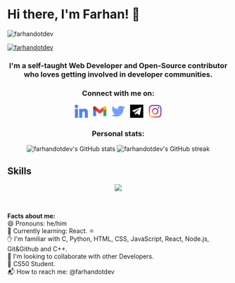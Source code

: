 <h1>Hi there, I'm Farhan! 👋</h1>
<p align="left"> <img src="https://komarev.com/ghpvc/?username=farhandotdev&label=Profile%20views&color=0e75b6&style=flat" alt="farhandotdev" /></p>
<p > <a href="https://twitter.com/farhandotdev" target="blank"><img src="https://img.shields.io/twitter/follow/farhandotdev?logo=twitter&style=for-the-badge" alt="farhandotdev" /></a> </p>

<div align="center"><h3>I'm a self-taught Web Developer and Open-Source contributor who loves getting involved in developer communities.</h3></div>
<section align="center">
    <h3>Connect with me on:</h3>
    <div>
        <a href="https://linkedin.com/in/farhandotdev"><img width="30px" height="30px" src="https://raw.githubusercontent.com/farhandotdev/farhandotdev/main/linkedin.svg" alt="LinkedIn"></a>
        &nbsp;
        <a href="mailto://farhanalam.dev@gmail.com"><img width="30px" height="30px" src="https://raw.githubusercontent.com/farhandotdev/farhandotdev/main/gmail.svg" alt="Email"></a>
        &nbsp;
        <a href="https://twitter.com/farhandotdev"><img width="30px" height="30px" src="https://raw.githubusercontent.com/farhandotdev/farhandotdev/main/twitter.svg" alt="Twitter"></a>
        &nbsp;
        <a href="https://t.me/farhandotdev"><img width="30px" height="30px" bg="white" src="https://raw.githubusercontent.com/farhandotdev/farhandotdev/main/telegram3.svg" alt="Telegram"></a>
        &nbsp;
        <a href="https://instagram.com/farhandotdev"><img width="30px" height="30px" src="https://raw.githubusercontent.com/farhandotdev/farhandotdev/main/instagram.png" alt="Instagram"></a>
    </div>
</section>

<section align="center">
    <h3>Personal stats:</h3>
    <div>
        <img width="400px" src="https://github-readme-stats.vercel.app/api?username=farhandotdev" alt="farhandotdev's GitHub stats"/>
        <img width="400px" src="https://github-readme-streak-stats.herokuapp.com/?user=farhandotdev&" alt="farhandotdev's GitHub streak"/>
    </div>
</section>
<h2>Skills</h2>

<p align="center">
  <a href="https://skillicons.dev">
    <img src="https://skillicons.dev/icons?i=git,github,vscode,c,python,cpp,html,css,js,react,nodejs,bootstrap,linux,twitter" />
  </a>
</p>
<p>&nbsp;</p>
<div><b>Facts about me:</b></div>
<div>😄 Pronouns: he/him</div>
<div >🌱 Currently learning: React. ⚛️ </div>
<div>✋ I'm familiar with C, Python, HTML, CSS, JavaScript, React, Node.js, Git&Github and C++.</div>
<div>🌟 I'm looking to collaborate with other Developers. </div>
<div>🎒 CS50 Student.</div>
<div>📬 How to reach me: @farhandotdev</div>
